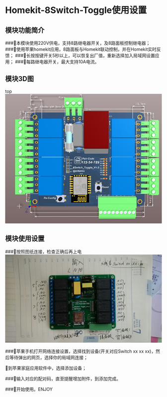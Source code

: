 # Homekit-8Switch-Toggle使用设置

## 模块功能简介

###本模块使用220V供电，支持8路继电器开关，及8路面板控制继电器；
###使用苹果homekit应用，8路面板与Homekit联动控制，并在Homekit实时反馈；
###长按按键开关5秒以上，可以恢复出厂值，重新选择加入局域网设置应用；
###每路继电器开关，最大支持10A电流。

## 模块3D图

top
![](https://github.com/xfce/Homekit-8Switch-Toggle/raw/master/img/8Switch-toggle-Homekit-2.jpg)

## 模块使用设置

###按照图纸连接，检查正确后再上电
![](https://github.com/xfce/Homekit-8Switch-Toggle/raw/master/img/8Switch-toggle-Homekit-3.jpg)


###苹果手机打开网络连接设置，选择找到设备(开关对应Switch xx xx xx)，然后等待弹出的网页，选择你的局域网连接；

到苹果家庭应用软件中，选择添加设备；

###输入对应的配对码，直至提醒增加附件，到添加完成。

###开始使用。ENJOY
